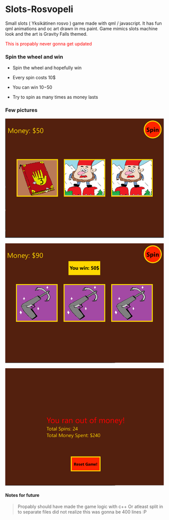 # Slots-Rosvopeli

Small slots ( Yksikätinen rosvo ) game made with qml / javascript. 
It has fun qml animations and oc art drawn in ms paint. 
Game mimics slots machine look and the art is Gravity Falls themed.


<span style="color:red">This is propably never gonna get updated</span>

### Spin the wheel and win 

- Spin the wheel and hopefully win 

- Every spin costs 10$

- You can win 10$-50$

- Try to spin as many times as money lasts

### Few pictures

![start](img/examplepic.png)

![win](img/win.png)

![gameover](img/gameover.png)

#### Notes for future

> Propably should have made the game logic with c++
> Or atleast split in to separate files did not realize this was gonna be 400 lines :P
